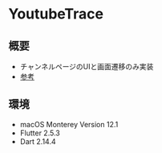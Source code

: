 # YoutubeTrace

## 概要
- チャンネルページのUIと画面遷移のみ実装
- [参考](https://www.youtube.com/watch?v=XwV3DhlSHyQ&t=616s)

## 環境
- macOS Monterey Version 12.1
- Flutter 2.5.3
- Dart 2.14.4

